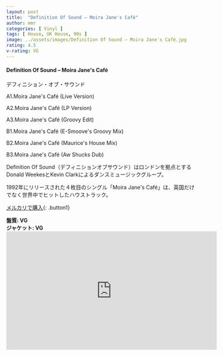 ```yaml
---
layout: post
title:  "Definition Of Sound – Moira Jane's Café"
author: mmr
categories: [ Vinyl ]
tags: [ House, UK House, 90s ]
image: ../assets/images/Definition Of Sound – Moira Jane's Café.jpg
rating: 4.5
v-rating: VG
---
```


#### Definition Of Sound – Moira Jane's Café

デフィニション・オブ・サウンド

A1.Moira Jane's Café (Live Version)

A2.Moira Jane's Café (LP Version)

A3.Moira Jane's Café (Groovy Edit)

B1.Moira Jane's Café (E-Smoove's Groovy Mix)

B2.Moira Jane's Café (Maurice's House Mix)

B3.Moira Jane's Café (Aw Shucks Dub)

Definition Of Sound（デフィニションオブサウンド）はロンドンを拠点とするDonald WeekesとKevin Clarkによるダンスミュージックグループ。

1992年にリリースされた４枚目のシングル「Moira Jane's Café」は、英国だけでなく世界中でヒットしたハウストラック。

[メルカリで購入](https://jp.mercari.com/item/m85621168968?afid=6142608987){: .button1}

<div class="mt-4 mb-4 d-flex align-items-center">
<strong class="mr-1">盤質: VG</strong>
</div>
<div class="mt-4 mb-4 d-flex align-items-center">
<strong class="mr-1">ジャケット: VG</strong>
</div>

<iframe width="560" height="315" src="https://www.youtube.com/embed/8UzQQQIdAfM?si=NtJ41PyQxEADm4xJ" title="YouTube video player" frameborder="0" allow="accelerometer; autoplay; clipboard-write; encrypted-media; gyroscope; picture-in-picture; web-share" referrerpolicy="strict-origin-when-cross-origin" allowfullscreen></iframe>